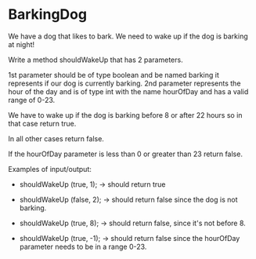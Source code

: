 # BarkingDog

We have a dog that likes to bark.  We need to wake up if the dog is barking at night!

Write a method shouldWakeUp that has 2 parameters.

1st parameter should be of type boolean and be named barking it represents if our dog is currently barking.
2nd parameter represents the hour of the day and is of type int with the name hourOfDay and has a valid range of 0-23.

We have to wake up if the dog is barking before 8 or after 22 hours so in that case return true.

In all other cases return false.

If the hourOfDay parameter is less than 0 or greater than 23 return false.

Examples of input/output:

* shouldWakeUp (true, 1); → should return true

* shouldWakeUp (false, 2); → should return false since the dog is not barking.

* shouldWakeUp (true, 8); → should return false, since it's not before 8.

* shouldWakeUp (true, -1); → should return false since the hourOfDay parameter needs to be in a range 0-23.
